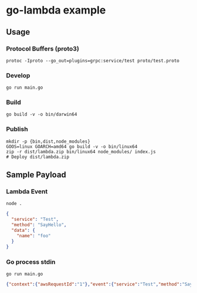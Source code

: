 # go-lambda example


## Usage

### Protocol Buffers (proto3)

    protoc -Iproto --go_out=plugins=grpc:service/test proto/test.proto

### Develop

    go run main.go

### Build

    go build -v -o bin/darwin64

### Publish

    mkdir -p {bin,dist,node_modules}
    GOOS=linux GOARCH=amd64 go build -v -o bin/linux64
    zip -r dist/lambda.zip bin/linux64 node_modules/ index.js
    # Deploy dist/lambda.zip


## Sample Payload

### Lambda Event

    node .

```json
{
  "service": "Test",
  "method": "SayHello",
  "data": {
    "name": "foo"
  }
}
```

### Go process stdin

    go run main.go

```json
{"context":{"awsRequestId":"1"},"event":{"service":"Test","method":"SayHello","data":{"name":"foo"}}}
```
